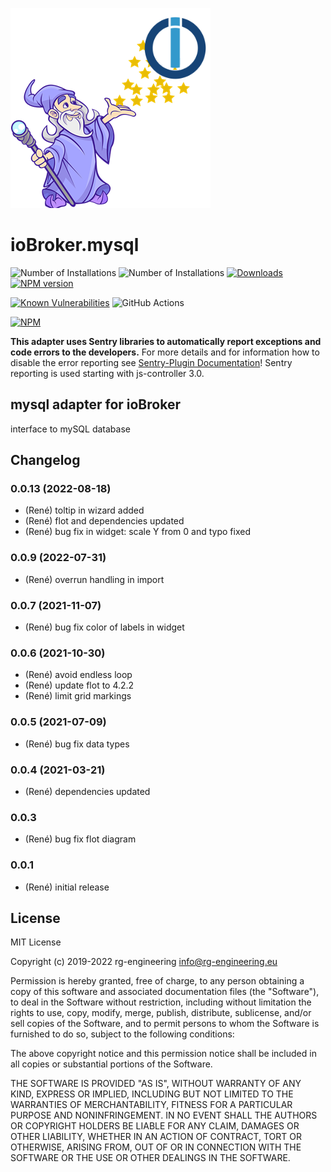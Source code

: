 ![Logo](admin/mysql.png)
# ioBroker.mysql


![Number of Installations](http://iobroker.live/badges/mysql-installed.svg) ![Number of Installations](http://iobroker.live/badges/mysql-stable.svg)
[![Downloads](https://img.shields.io/npm/dm/iobroker.mysql.svg)](https://www.npmjs.com/package/iobroker.mysql)
[![NPM version](http://img.shields.io/npm/v/iobroker.mysql.svg)](https://www.npmjs.com/package/iobroker.mysql)

[![Known Vulnerabilities](https://snyk.io/test/github/rg-engineering/ioBroker.mysql/badge.svg)](https://snyk.io/test/github/rg-engineering/ioBroker.mysql)
![GitHub Actions](https://github.com/rg-engineering/ioBroker.mysql/workflows/Test%20and%20Release/badge.svg)

[![NPM](https://nodei.co/npm/iobroker.mysql.png?downloads=true)](https://nodei.co/npm/iobroker.mysql/)



**This adapter uses Sentry libraries to automatically report exceptions and code errors to the developers.** 
For more details and for information how to disable the error reporting see [Sentry-Plugin Documentation](https://github.com/ioBroker/plugin-sentry#plugin-sentry)! Sentry reporting is used starting with js-controller 3.0.

## mysql adapter for ioBroker

interface to mySQL database




## Changelog

### 0.0.13 (2022-08-18)
* (René) toltip in wizard added
* (René) flot and dependencies updated
* (René) bug fix in widget: scale Y from 0 and typo fixed

### 0.0.9 (2022-07-31)
* (René) overrun handling in import

### 0.0.7 (2021-11-07)
* (René) bug fix color of labels in widget

### 0.0.6 (2021-10-30)
* (René) avoid endless loop
* (René) update flot to 4.2.2
* (René) limit grid markings

### 0.0.5 (2021-07-09)
* (René) bug fix data types

### 0.0.4 (2021-03-21)
* (René) dependencies updated

### 0.0.3
* (René) bug fix flot diagram

### 0.0.1
* (René) initial release

## License
MIT License

Copyright (c) 2019-2022 rg-engineering <info@rg-engineering.eu>

Permission is hereby granted, free of charge, to any person obtaining a copy
of this software and associated documentation files (the "Software"), to deal
in the Software without restriction, including without limitation the rights
to use, copy, modify, merge, publish, distribute, sublicense, and/or sell
copies of the Software, and to permit persons to whom the Software is
furnished to do so, subject to the following conditions:

The above copyright notice and this permission notice shall be included in all
copies or substantial portions of the Software.

THE SOFTWARE IS PROVIDED "AS IS", WITHOUT WARRANTY OF ANY KIND, EXPRESS OR
IMPLIED, INCLUDING BUT NOT LIMITED TO THE WARRANTIES OF MERCHANTABILITY,
FITNESS FOR A PARTICULAR PURPOSE AND NONINFRINGEMENT. IN NO EVENT SHALL THE
AUTHORS OR COPYRIGHT HOLDERS BE LIABLE FOR ANY CLAIM, DAMAGES OR OTHER
LIABILITY, WHETHER IN AN ACTION OF CONTRACT, TORT OR OTHERWISE, ARISING FROM,
OUT OF OR IN CONNECTION WITH THE SOFTWARE OR THE USE OR OTHER DEALINGS IN THE
SOFTWARE.